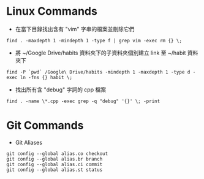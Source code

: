 Linux Commands
==

* 在當下目錄找出含有 "vim" 字串的檔案並刪除它們  
```
find . -maxdepth 1 -mindepth 1 -type f | grep vim -exec rm {} \;
```

* 將 ~/Google Drive/habits 資料夾下的子資料夾個別建立 link 至 ~/habit 資料夾下  
```
find -P `pwd` /Google\ Drive/habits -mindepth 1 -maxdepth 1 -type d -exec ln -fns {} habit \;
```

* 找出所有含 "debug" 字詞的 cpp 檔案   
```
find . -name \*.cpp -exec grep -q "debug" '{}' \; -print
```


Git Commands
==
* Git Aliases
```
git config --global alias.co checkout
git config --global alias.br branch
git config --global alias.ci commit
git config --global alias.st status
```